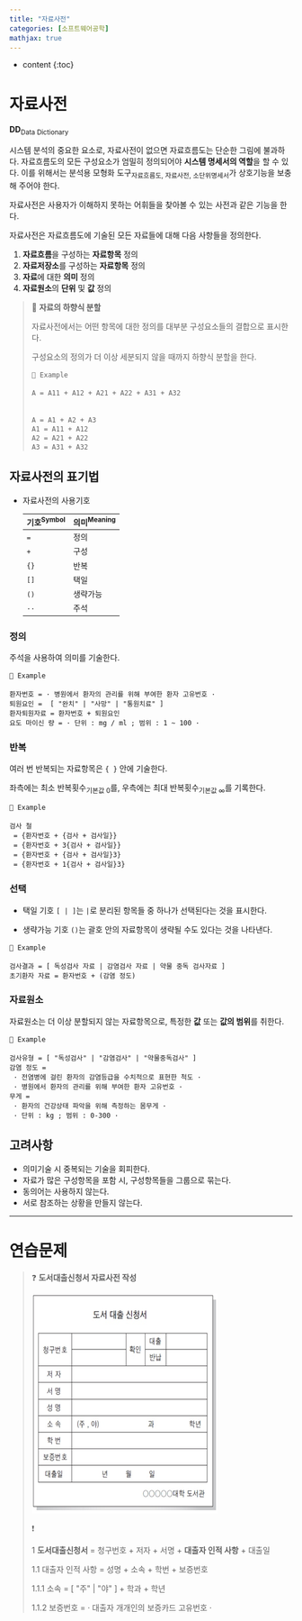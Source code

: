 ```yaml
---
title: "자료사전"
categories: [소프트웨어공학]
mathjax: true
---
```


* content
{:toc}
# 자료사전

**DD**<sub>Data Dictionary</sub>

시스템 분석의 중요한 요소로, 자료사전이 없으면 자료흐름도는 단순한 그림에 불과하다. 자료흐름도의 모든 구성요소가 엄밀히 정의되어야 **시스템 명세서의 역할**을 할 수 있다. 이를 위해서는 분석용 모형화 도구<sub>자료흐름도, 자료사전, 소단위명세서</sub>가 상호기능을 보충해 주어야 한다.

자료사전은 사용자가 이해하지 못하는 어휘들을 찾아볼 수 있는 사전과 같은 기능을 한다.

자료사전은 자료흐름도에 기술된 모든 자료들에 대해 다음 사항들을 정의한다.

1. **자료흐름**을 구성하는 **자료항목** 정의
2. **자료저장소**를 구성하는 **자료항목** 정의
3. **자료**에 대한 **의미** 정의
4. **자료원소**의 **단위** 및 **값** 정의

> 📒 **자료의 하향식 분할**
>
> 자료사전에서는 어떤 항목에 대한 정의를 대부분 구성요소들의 결합으로 표시한다.
>
> 구성요소의 정의가 더 이상 세분되지 않을 때까지 하향식 분할을 한다.
>
> ```
> 🧀 Example
> 
> A = A11 + A12 + A21 + A22 + A31 + A32
> 
> 
> A = A1 + A2 + A3
> A1 = A11 + A12
> A2 = A21 + A22
> A3 = A31 + A32
> ```

## 자료사전의 표기법

- 자료사전의 사용기호

  | 기호<sup>Symbol</sup> | 의미<sup>Meaning</sup> |
  | --------------------- | ---------------------- |
  | `=`                   | 정의                   |
  | `+`                   | 구성                   |
  | `{}`                  | 반복                   |
  | `[]`                  | 택일                   |
  | `()`                  | 생략가능               |
  | `··`                  | 주석                   |


### 정의

주석을 사용하여 의미를 기술한다.

```
🧀 Example

환자번호 = · 병원에서 환자의 관리를 위해 부여한 환자 고유번호 ·
퇴원요인 =  [ "완치" | "사망" | "통원치료" ]
환자퇴원자료 = 환자번호 + 퇴원요인
요도 마이신 량 = · 단위 : mg / ml ; 범위 : 1 ~ 100 ·
```

### 반복

여러 번 반복되는 자료항목은 `{ }` 안에 기술한다.

좌측에는 최소 반복횟수<sub>기본값 0</sub>를, 우측에는 최대 반복횟수<sub>기본값 ∞</sub>를 기록한다.

```
🧀 Example

검사 철 
 = {환자번호 + {검사 + 검사일}}
 = {환자번호 + 3{검사 + 검사일}}
 = {환자번호 + {검사 + 검사일}3}
 = {환자번호 + 1{검사 + 검사일}3}
```

### 선택

- 택일 기호 `[ | ]`는 `|`로 분리된 항목들 중 하나가 선택된다는 것을 표시한다.

- 생략가능 기호 `()`는 괄호 안의 자료항목이 생략될 수도 있다는 것을 나타낸다.

```
🧀 Example

검사결과 = [ 독성검사 자료 | 감염검사 자료 | 약물 중독 검사자료 ]
초기환자 자료 = 환자번호 + (감염 정도)
```

### 자료원소

자료원소는 더 이상 분할되지 않는 자료항목으로, 특정한 **값** 또는 **값의 범위**를 취한다.

```
🧀 Example

검사유형 = [ "독성검사" | "감염검사" | "약물중독검사" ]
감염 정도 = 
 · 전염병에 걸린 환자의 감염등급을 수치적으로 표현한 척도 ·
 · 병원에서 환자의 관리를 위해 부여한 환자 고유번호 ·
무게 =
 · 환자의 건강상태 파악을 위해 측정하는 몸무게 ·
 · 단위 : kg ; 범위 : 0-300 ·
```

## 고려사항

- 의미기술 시 중복되는 기술을 회피한다.
- 자료가 많은 구성항목을 포함 시, 구성항목들을 그룹으로 묶는다.
- 동의어는 사용하지 않는다.
- 서로 참조하는 상황을 만들지 않는다.

---

# 연습문제

> ❓ **도서대출신청서 자료사전 작성**
>
> ![](https://github.com/B31l/B31l/blob/main/_posts/%EC%86%8C%ED%94%84%ED%8A%B8%EC%9B%A8%EC%96%B4%EA%B3%B5%ED%95%99/20221021-01-%EB%8F%84%EC%84%9C%EB%8C%80%EC%B6%9C%EC%8B%A0%EC%B2%AD%EC%84%9C.png?raw=true)
>
> ❗
>
> 1 **도서대출신청서** = 청구번호 + 저자 + 서명 + **대출자 인적 사항** + 대출일
>
> 1.1 대출자 인적 사항 = 성명 + 소속 + 학번 + 보증번호
>
> 1.1.1 소속 = [ "주" | "야" ] + 학과 + 학년
>
> 1.1.2 보증번호 = · 대출자 개개인의 보증카드 고유번호 ·

